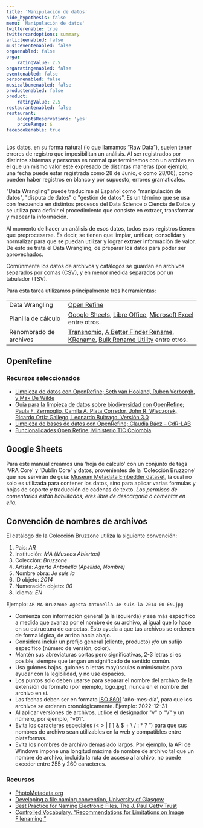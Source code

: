 ```yaml
---
title: 'Manipulación de datos'
hide_hypothesis: false
menu: 'Manipulación de datos'
twitterenable: true
twittercardoptions: summary
articleenabled: false
musiceventenabled: false
orgaenabled: false
orga:
    ratingValue: 2.5
orgaratingenabled: false
eventenabled: false
personenabled: false
musicalbumenabled: false
productenabled: false
product:
    ratingValue: 2.5
restaurantenabled: false
restaurant:
    acceptsReservations: 'yes'
    priceRange: $
facebookenable: true
---
```


Los datos, en su forma natural (lo que llamamos “Raw Data”), suelen tener errores de registro que imposibilitan un análisis. Al ser registrados por distintos sistemas y personas es normal que terminemos con un archivo en el que un mismo valor esté expresado de distintas maneras (por ejemplo, una fecha puede estar registrada como 28 de Junio, o como 28/06), como pueden haber registros en blanco y por supuesto, errores gramaticales.

"Data Wrangling" puede traducirse al Español como "manipulación de datos", "disputa de datos" o "gestión de datos". Es un término que se usa con frecuencia en distintos procesos del Data Science o Ciencia de Datos y se utiliza para definir el procedimiento que consiste en extraer, transformar y mapear la información.

Al momento de hacer un análisis de esos datos, todos esos registros tienen que preprocesarse. Es decir, se tienen que limpiar, unificar, consolidar y normalizar para que se puedan utilizar y lograr extraer información de valor. De esto se trata el Data Wrangling, de preparar los datos para poder ser aprovechados.

Comúnmente los datos de archivos y catálogos se guardan en archivos separados por comas (CSV), y en menor medida separados por un tabulador (TSV).

Para esta tarea utilizamos principalmente tres herramientas:

|                        |                                                                                                                                                                                                                                                                 |
| ---------------------- | --------------------------------------------------------------------------------------------------------------------------------------------------------------------------------------------------------------------------------------------------------------- |
| Data Wrangling         | [Open Refine](https://openrefine.org/)                                                                                                                                                                                                                          |
| Planilla de cálculo    | [Google Sheets](https://www.google.com/intl/es_ar/sheets/about/), [Libre Office](https://es.libreoffice.org/), [Microsoft Excel](https://www.microsoft.com/es-ww/microsoft-365/excel) entre otros.                                                                  |
| Renombrado de archivos | [Transnomio](https://transnomino.bastiaanverreijt.com/), [A Better Finder Rename](https://www.publicspace.net/ABetterFinderRename/index.html), [KRename](https://apps.kde.org/es/krename/), [Bulk Rename Utility](https://www.bulkrenameutility.co.uk/) entre otros. |



## OpenRefine
### Recursos seleccionados
* [Limpieza de datos con OpenRefine; Seth van Hooland, Ruben Verborgh, y Max De Wilde](https://programminghistorian.org/es/lecciones/limpieza-de-datos-con-OpenRefine)
* [Guía para la limpieza de datos sobre biodiversidad con OpenRefine; Paula F. Zermoglio, Camila A. Plata Corredor, John R. Wieczorek, Ricardo Ortiz Gallego, Leonardo Buitrago. Versión 3.0](https://docs.gbif.org/openrefine-guide/3.0/es/)
* [Limpieza de bases de datos con OpenRefine; Claudia Báez – CdR-LAB](https://fundacionperiodismo.org/formacion-dual/wp-content/uploads/2018/10/Limpieza-de-datos-con-Open-Refine.pdf)
* [Funcionalidades Open Refine; Ministerio TIC Colombia](https://youtu.be/tzXExfZCA1w)


## Google Sheets
Para este manual creamos una 'hoja de cálculo' con un conjunto de tags 'VRA Core' y 'Dublin Core' y datos, provenientes de la 'Colección Bruzzone' que nos servirán de guía: [Museum Metadata Embedder dataset](https://docs.google.com/spreadsheets/d/1k9P2fkDYwJ8bVRJMhavEeiJyV-49ZRujuFBtLyGAjdg/), la cual no solo es utilizada para contener los datos, sino para aplicar varias formulas y hojas de soporte y traducción de cadenas de texto.
_Los permisos de comentarios están habilitados; eres libre de descargarla o comentar en ella._


## Convención de nombres de archivos

El catálogo de la Colección Bruzzone utiliza la siguiente convención:

1. Pais: _AR_
2. Institución: _MA (Museos Abiertos)_
3. Colección: _Bruzzone_
4. Artista: _Agerta Antonella (Apellido, Nombre)_
5. Nombre obra: _Je suis la_
6. ID objeto: _2014_
7. Numeración objeto: _00_
8. Idioma: _EN_

Ejemplo: <code>AR-MA-Bruzzone-Agesta-Antonella-Je-suis-la-2014-00-EN.jpg</code>

* Comienza con información general (a la izquierda) y sea más específico a medida que avanza por el nombre de su archivo, al igual que lo hace en su estructura de carpetas. Esto ayuda a que tus archivos se ordenen de forma lógica, de arriba hacia abajo.
* Considera incluir un prefijo general (cliente, producto) y/o un sufijo específico (número de versión, color).
* Mantén sus abreviaturas cortas pero significativas, 2-3 letras si es posible, siempre que tengan un significado de sentido común.
* Usa guiones bajos, guiones o letras mayúsculas o minúsculas para ayudar con la legibilidad, y no use espacios.
* Los puntos solo deben usarse para separar el nombre del archivo de la extensión de formato (por ejemplo, logo.jpg), nunca en el nombre del archivo en sí.
* Las fechas deben ser en formato [ISO 8601](https://es.wikipedia.org/wiki/ISO_8601) 'año-mes-día', para que los archivos se ordenen cronológicamente. Ejemplo: 2022-12-31
* Al aplicar versiones de archivos, utilice el designador "v" o "V" y un número, por ejemplo, "v01".
* Evita los caracteres especiales (< > | [ ] & $ + \ / : * ? “) para que sus nombres de archivo sean utilizables en la web y compatibles entre plataformas.
* Evita los nombres de archivo demasiado largos. Por ejemplo, la API de Windows impone una longitud máxima de nombre de archivo tal que un nombre de archivo, incluida la ruta de acceso al archivo, no puede exceder entre 255 y 260 caracteres.


### Recursos

* [PhotoMetadata.org](https://www.photometadata.org/META-Resources)
* [Developing a file naming convention, University of Glasgow](https://edshare.gla.ac.uk/807/1/File_Naming_v2_20200608.pdf)
* [Best Practice for Naming Electronic Files, The J. Paul Getty Trust](https://files.archivists.org/groups/museum/standards/3.%20Records%20Management/Getty%20Records%20Management%20User%20Guides.pdf)
* [Controlled Vocabulary. “Recommendations for Limitations on Image Filenaming.”](http://www.controlledvocabulary.com/imagedatabases/filename_limits.html)


